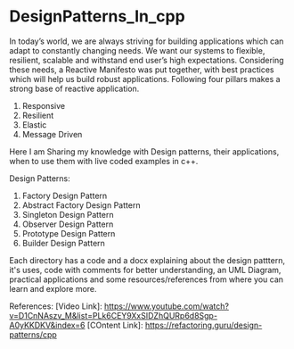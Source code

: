 # DesignPatterns_In_cpp
In today’s world, we are always striving for building applications which can adapt to constantly changing needs. We want our systems to flexible, resilient, scalable and withstand end user’s high expectations.
Considering these needs, a Reactive Manifesto was put together, with best practices which will help us build robust applications. Following four pillars makes a strong base of reactive application.

1. Responsive
2. Resilient
3. Elastic
4. Message Driven


Here I am Sharing my knowledge with Design patterns, their applications, when to use them with live coded examples in c++.

Design Patterns:
1. Factory Design Pattern
2. Abstract Factory Design Pattern
3. Singleton Design Pattern
4. Observer Design Pattern
5. Prototype Design Pattern
6. Builder Design Pattern

Each directory has a code and a docx explaining about the design patttern, it's uses, code with comments for better understanding, 
an UML Diagram, practical applications and some resources/references from where you can learn and explore more.

References:
[Video Link]:    https://www.youtube.com/watch?v=D1CnNAszv_M&list=PLk6CEY9XxSIDZhQURp6d8Sgp-A0yKKDKV&index=6
[COntent Link]:  https://refactoring.guru/design-patterns/cpp 


